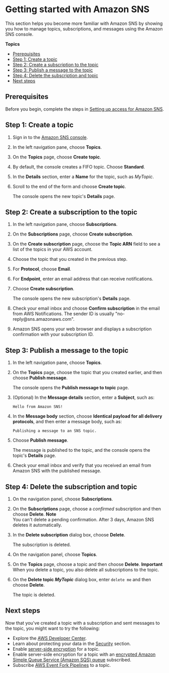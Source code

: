 # Getting started with Amazon SNS<a name="sns-getting-started"></a>

This section helps you become more familiar with Amazon SNS by showing you how to manage topics, subscriptions, and messages using the Amazon SNS console\.

**Topics**
+ [Prerequisites](#sns-prerequisites)
+ [Step 1: Create a topic](#step-create-queue)
+ [Step 2: Create a subscription to the topic](#step-send-message)
+ [Step 3: Publish a message to the topic](#step-receive-delete-message)
+ [Step 4: Delete the subscription and topic](#step-delete-queue)
+ [Next steps](#sns-next-steps-getting-started)

## Prerequisites<a name="sns-prerequisites"></a>

Before you begin, complete the steps in [Setting up access for Amazon SNS](sns-setting-up.md)\.

## Step 1: Create a topic<a name="step-create-queue"></a>

1. Sign in to the [Amazon SNS console](https://console.aws.amazon.com/sns/home)\.

1. In the left navigation pane, choose **Topics**\.

1. On the **Topics** page, choose **Create topic**\.

1. By default, the console creates a FIFO topic\. Choose **Standard**\.

1. In the **Details** section, enter a **Name** for the topic, such as *MyTopic*\.

1. Scroll to the end of the form and choose **Create topic**\.

   The console opens the new topic's **Details** page\.

## Step 2: Create a subscription to the topic<a name="step-send-message"></a>

1. In the left navigation pane, choose **Subscriptions**\.

1. On the **Subscriptions** page, choose **Create subscription**\.

1. On the **Create subscription** page, choose the **Topic ARN** field to see a list of the topics in your AWS account\.

1. Choose the topic that you created in the previous step\.

1. For **Protocol**, choose **Email**\.

1. For **Endpoint**, enter an email address that can receive notifications\.

1. Choose **Create subscription**\.

   The console opens the new subscription's **Details** page\.

1. Check your email inbox and choose **Confirm subscription** in the email from AWS Notifications\. The sender ID is usually "no\-reply@sns\.amazonaws\.com"\.

1. Amazon SNS opens your web browser and displays a subscription confirmation with your subscription ID\.

## Step 3: Publish a message to the topic<a name="step-receive-delete-message"></a>

1. In the left navigation pane, choose **Topics**\.

1. On the **Topics** page, choose the topic that you created earlier, and then choose **Publish message**\.

   The console opens the **Publish message to topic** page\.

1. \(Optional\) In the **Message details** section, enter a **Subject**, such as:

   ```
   Hello from Amazon SNS!
   ```

1. In the **Message body** section, choose **Identical payload for all delivery protocols**, and then enter a message body, such as:

   ```
   Publishing a message to an SNS topic.
   ```

1. Choose **Publish message**\.

   The message is published to the topic, and the console opens the topic's **Details** page\.

1. Check your email inbox and verify that you received an email from Amazon SNS with the published message\.

## Step 4: Delete the subscription and topic<a name="step-delete-queue"></a>

1. On the navigation panel, choose **Subscriptions**\.

1. On the **Subscriptions** page, choose a *confirmed* subscription and then choose **Delete**\.
**Note**  
You can't delete a pending confirmation\. After 3 days, Amazon SNS deletes it automatically\.

1. In the **Delete subscription** dialog box, choose **Delete**\.

   The subscription is deleted\.

1. On the navigation panel, choose **Topics**\.

1. On the **Topics** page, choose a topic and then choose **Delete**\.
**Important**  
When you delete a topic, you also delete all subscriptions to the topic\.

1. On the **Delete topic *MyTopic*** dialog box, enter `delete me` and then choose **Delete**\.

   The topic is deleted\.

## Next steps<a name="sns-next-steps-getting-started"></a>

Now that you've created a topic with a subscription and sent messages to the topic, you might want to try the following:
+ Explore the [AWS Developer Center](https://aws.amazon.com/developer/)\.
+ Learn about protecting your data in the [Security](sns-security.md) section\.
+ Enable [server\-side encryption](sns-enable-encryption-for-topic.md) for a topic\.
+ Enable server\-side encryption for a topic with an [ encrypted Amazon Simple Queue Service \(Amazon SQS\) queue](sns-enable-encryption-for-topic-sqs-queue-subscriptions.md) subscribed\.
+ Subscribe [AWS Event Fork Pipelines](sns-subscribe-event-fork-pipelines.md) to a topic\.